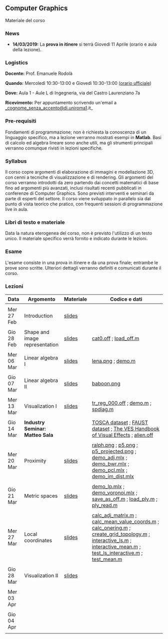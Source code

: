 ## Computer Graphics

Materiale del corso

### News

- **14/03/2019:** La **prova in itinere** si terrà Giovedì 11 Aprile (orario e aula della lezione).

### Logistics

**Docente:** Prof. Emanuele Rodolà

**Quando:** Mercoledì 10:30-13:00 e Giovedì 10:30-13:00 ([orario ufficiale](https://www.studiareinformatica.uniroma1.it/laurea/orario-lezioni))

**Dove:** Aula 1 - Aule L di Ingegneria, via del Castro Laurenziano 7a

**Ricevimento:** Per appuntamento scrivendo un'email a _cognome_senza_accento@di.uniroma1.it_

### Pre-requisiti

Fondamenti di programmazione; non è richiesta la conoscenza di un linguaggio specifico, ma a lezione verranno mostrati esempi in  **Matlab**. Basi di calcolo ed algebra lineare sono anche utili, ma gli strumenti principali verranno comunque rivisti in lezioni specifiche.

### Syllabus

Il corso copre argomenti di elaborazione di immagini e modellazione 3D, con cenni a tecniche di visualizzazione e di rendering. Gli argomenti del corso verranno introdotti da zero partendo dai concetti matematici di base fino ad argomenti più avanzati, inclusi risultati recenti pubblicati in conferenze di Computer Graphics. Sono previsti interventi e seminari da parte di esperti del settore. Il corso viene sviluppato in parallelo sia dal punto di vista teorico che pratico, con frequenti sessioni di programmazione live in aula.

### Libri di testo e materiale

Data la natura eterogenea del corso, non è previsto l'utilizzo di un testo unico. Il materiale specifico verrà fornito e indicato durante le lezioni.

### Esame

L'esame consiste in una prova in itinere e da una prova finale; entrambe le prove sono scritte. Ulteriori dettagli verranno definiti e comunicati durante il corso.

### Lezioni

**Data** | **Argomento** | **Materiale** | **Codice e dati**
------------ | ------------- | ------------ | ------------
| | |
Mer 27 Feb | Introduction | [slides](https://github.com/erodola/CG-s2-2019/raw/master/01_intro/01-intro.pdf) | 
| | |
Gio 28 Feb | Shape and image representation | [slides](https://github.com/erodola/CG-s2-2019/raw/master/02_repr/02-repr.pdf) | [cat0.off](https://github.com/erodola/CG-s2-2019/raw/master/02_repr/code/cat0.off) ; [load_off.m](https://github.com/erodola/CG-s2-2019/raw/master/02_repr/code/load_off.m)
| | |
Mer 06 Mar | Linear algebra I | [slides](https://github.com/erodola/CG-s2-2019/raw/master/03_linalg/03-linalg.pdf) | [lena.png](https://github.com/erodola/CG-s2-2019/raw/master/03_linalg/lena.png) ; [demo.m](https://github.com/erodola/CG-s2-2019/raw/master/03_linalg/demo.m)
| | |
Gio 07 Mar | Linear algebra II | [slides](https://github.com/erodola/CG-s2-2019/raw/master/04_linalg2/04-linalg2.pdf) | [baboon.png](https://github.com/erodola/CG-s2-2019/raw/master/04_linalg2/baboon.png)
| | |
Mer 13 Mar | Visualization I | [slides](https://github.com/erodola/CG-s2-2019/raw/master/05_viz/05-viz.pdf) | [tr_reg_000.off](https://github.com/erodola/CG-s2-2019/raw/master/05_viz/code/tr_reg_000.off) ; [demo.m](https://github.com/erodola/CG-s2-2019/raw/master/05_viz/code/demo.m) ; [spdiag.m](https://github.com/erodola/CG-s2-2019/raw/master/05_viz/code/spdiag.m)
| | |
Gio 14 Mar | **Industry Seminar: Matteo Sala** | | [TOSCA dataset](http://tosca.cs.technion.ac.il/data/toscahires-mat.zip) ; [FAUST dataset](http://faust.is.tue.mpg.de/) ; [The VES Handbook of Visual Effects](http://www.varmstudio.com/stuff/miisu/VES.pdf) ; [alien.off](https://github.com/erodola/CG-s2-2019/raw/master/alien.zip)
| | |
Mer 20 Mar | Proximity | [slides](https://github.com/erodola/CG-s2-2019/raw/master/06_prox/06-prox.pdf) | [ralph.png](https://github.com/erodola/CG-s2-2019/raw/master/06_prox/code/ralph.png) ; [p5.png](https://github.com/erodola/CG-s2-2019/raw/master/06_prox/code/p5.png) ; [p5_projected.png](https://github.com/erodola/CG-s2-2019/raw/master/06_prox/code/p5_projected.png) ; [demo_adj.mlx](https://github.com/erodola/CG-s2-2019/raw/master/06_prox/code/demo_adj.mlx) ; [demo_bwr.mlx](https://github.com/erodola/CG-s2-2019/raw/master/06_prox/code/demo_bwr.mlx) ; [demo_pcl.mlx](https://github.com/erodola/CG-s2-2019/raw/master/06_prox/code/demo_pcl.mlx) ; [demo_im_dist.mlx](https://github.com/erodola/CG-s2-2019/raw/master/06_prox/code/demo_im_dist.mlx)
| | |
Gio 21 Mar | Metric spaces | [slides](https://github.com/erodola/CG-s2-2019/raw/master/07_metric/07-metric.pdf) | [demo_lp.mlx](https://github.com/erodola/CG-s2-2019/raw/master/07_metric/code/demo_lp.mlx) ; [demo_voronoi.mlx](https://github.com/erodola/CG-s2-2019/raw/master/07_metric/code/demo_voronoi.mlx) ; [save_as_off.m](https://github.com/erodola/CG-s2-2019/raw/master/07_metric/code/save_as_off.m) ; [load_ply.m](https://github.com/erodola/CG-s2-2019/raw/master/07_metric/code/load_ply.m) ; [ply_read.m](https://github.com/erodola/CG-s2-2019/raw/master/07_metric/code/ply_read.m)
| | |
Mer 27 Mar | Local coordinates | [slides](https://github.com/erodola/CG-s2-2019/raw/master/08_coords/08-coords.pdf) | [calc_adj_matrix.m](https://github.com/erodola/CG-s2-2019/raw/master/08_coords/code/calc_adj_matrix.m) ; [calc_mean_value_coords.m](https://github.com/erodola/CG-s2-2019/raw/master/08_coords/code/calc_mean_value_coords.m) ; [calc_onering.m](https://github.com/erodola/CG-s2-2019/raw/master/08_coords/code/calc_onering.m) ; [create_grid_topology.m](https://github.com/erodola/CG-s2-2019/raw/master/08_coords/code/create_grid_topology.m) ; [interactive_ls.m](https://github.com/erodola/CG-s2-2019/raw/master/08_coords/code/interactive_ls.m) ; [interactive_mean.m](https://github.com/erodola/CG-s2-2019/raw/master/08_coords/code/interactive_mean.m) ; [test_ls_interactive.m](https://github.com/erodola/CG-s2-2019/raw/master/08_coords/code/test_ls_interactive.m) ; [test_mean.m](https://github.com/erodola/CG-s2-2019/raw/master/08_coords/code/test_mean.m)
| | |
Gio 28 Mar | Visualization II | [slides](https://github.com/erodola/CG-s2-2019/raw/master/09_viz2/09-viz2.pdf) |
| | |
Mer 03 Apr | | |
| | |
Gio 04 Apr | | |
| | |
